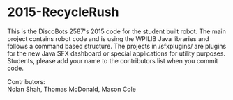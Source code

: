 2015-RecycleRush
================
This is the DiscoBots 2587's 2015 code for the student built robot. The main project contains robot code and is using the WPILIB Java libraries and follows a command based structure. The projects in /sfxplugins/ are plugins for the new Java SFX dashboard or special applications for utility purposes.  
Students, please add your name to the contributors list when you commit code.
  
Contributors:  
Nolan Shah, Thomas McDonald, Mason Cole
